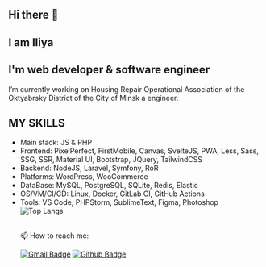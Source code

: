 <h2 dir="auto"> Hi there 👋 </h2>

<h2 dir="auto">I am Iliya</h2>

<h2 dir="auto">I'm web developer &amp; software engineer</h2>

I’m currently working on Housing Repair Operational Association of the Oktyabrsky District of the City of Minsk a engineer.

<h2 dir="auto">MY SKILLS</h2>
<ul dir="auto">
<li>Main stack: JS &amp; PHP</li>
<li>Frontend: PixelPerfect, FirstMobile, Canvas, SvelteJS, PWA, Less, Sass, SSG, SSR, Material UI, Bootstrap, JQuery, TailwindCSS</li>
<li>Backend: NodeJS, Laravel, Symfony, RoR</li>
<li>Platforms: WordPress, WooCommerce</li>
<li>DataBase: MySQL, PostgreSQL, SQLite, Redis, Elastic</li>
<li>OS/VM/CI/CD: Linux, Docker, GitLab CI, GitHub Actions</li>
<li>Tools: VS Code, PHPStorm, SublimeText, Figma, Photoshop</li>
  
  <img src="https://camo.githubusercontent.com/97952a7a1228e2ef8c50c71e633b70158d1525e428b0285757c78fe6f85a59ce/68747470733a2f2f6769746875622d726561646d652d73746174732e76657263656c2e6170702f6170692f746f702d6c616e67732f3f757365726e616d653d5368616b686e6f76496c7961266c61796f75743d636f6d70616374" alt="Top Langs" data-canonical-src="https://github-readme-stats.vercel.app/api/top-langs/?username=ShakhnovIlya&amp;layout=compact" style="max-width: 100%;">

  <br>📫 How to reach me: </br>
  
[![Gmail Badge](https://img.shields.io/badge/-ankordot@yandex.ru-c14438?style=flat&logo=Gmail&logoColor=white&link=mailto:ankordot@yandex.ru)](mailto:ankordot@yandex.ru) [![Github Badge](https://img.shields.io/badge/-ShakhnovIlya-grey?style=flat&logo=github&logoColor=white&link=https://github.com/ShakhnovIlya/)](https://www.github.com/ShakhnovIlya/) 

  <img src="https://komarev.com/ghpvc/?username=ShakhnovIlya&style=flat-square&color=blue" alt=""/>


